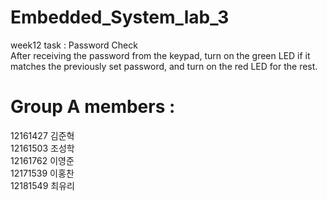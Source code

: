 # Embedded_System_lab_3
  week12 task : Password Check<br />
  After receiving the password from the keypad, turn on the green LED if it matches the previously set password, and turn on the red LED for the rest.

# Group A members : 
  12161427 김준혁<br />
  12161503 조성학<br />
  12161762 이영준<br />
  12171539 이홍찬<br />
  12181549 최유리
